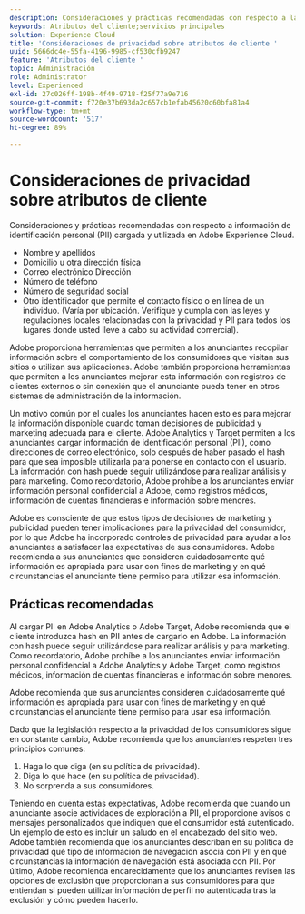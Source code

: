 ```yaml
---
description: Consideraciones y prácticas recomendadas con respecto a la información de identificación personal (PII) cargada y utilizada en Adobe Experience Cloud.
keywords: Atributos del cliente;servicios principales
solution: Experience Cloud
title: 'Consideraciones de privacidad sobre atributos de cliente '
uuid: 5666dc4e-55fa-4196-9985-cf530cfb9247
feature: 'Atributos del cliente '
topic: Administración
role: Administrator
level: Experienced
exl-id: 27c026ff-198b-4f49-9718-f25f77a9e716
source-git-commit: f720e37b693da2c657cb1efab45620c60bfa81a4
workflow-type: tm+mt
source-wordcount: '517'
ht-degree: 89%

---
```


# Consideraciones de privacidad sobre atributos de cliente

Consideraciones y prácticas recomendadas con respecto a información de identificación personal (PII) cargada y utilizada en Adobe Experience Cloud.

* Nombre y apellidos
* Domicilio u otra dirección física
* Correo electrónico Dirección
* Número de teléfono
* Número de seguridad social
* Otro identificador que permite el contacto físico o en línea de un individuo. (Varía por ubicación. Verifique y cumpla con las leyes y regulaciones locales relacionadas con la privacidad y PII para todos los lugares donde usted lleve a cabo su actividad comercial).

Adobe proporciona herramientas que permiten a los anunciantes recopilar información sobre el comportamiento de los consumidores que visitan sus sitios o utilizan sus aplicaciones. Adobe también proporciona herramientas que permiten a los anunciantes mejorar esta información con registros de clientes externos o sin conexión que el anunciante pueda tener en otros sistemas de administración de la información.

Un motivo común por el cuales los anunciantes hacen esto es para mejorar la información disponible cuando toman decisiones de publicidad y marketing adecuada para el cliente. Adobe Analytics y Target permiten a los anunciantes cargar información de identificación personal (PII), como direcciones de correo electrónico, solo después de haber pasado el hash para que sea imposible utilizarla para ponerse en contacto con el usuario. La información con hash puede seguir utilizándose para realizar análisis y para marketing. Como recordatorio, Adobe prohíbe a los anunciantes enviar información personal confidencial a Adobe, como registros médicos, información de cuentas financieras e información sobre menores.

Adobe es consciente de que estos tipos de decisiones de marketing y publicidad pueden tener implicaciones para la privacidad del consumidor, por lo que Adobe ha incorporado controles de privacidad para ayudar a los anunciantes a satisfacer las expectativas de sus consumidores. Adobe recomienda a sus anunciantes que consideren cuidadosamente qué información es apropiada para usar con fines de marketing y en qué circunstancias el anunciante tiene permiso para utilizar esa información.

## Prácticas recomendadas

Al cargar PII en Adobe Analytics o Adobe Target, Adobe recomienda que el cliente introduzca hash en PII antes de cargarlo en Adobe. La información con hash puede seguir utilizándose para realizar análisis y para marketing. Como recordatorio, Adobe prohíbe a los anunciantes enviar información personal confidencial a Adobe Analytics y Adobe Target, como registros médicos, información de cuentas financieras e información sobre menores.

Adobe recomienda que sus anunciantes consideren cuidadosamente qué información es apropiada para usar con fines de marketing y en qué circunstancias el anunciante tiene permiso para usar esa información.

Dado que la legislación respecto a la privacidad de los consumidores sigue en constante cambio, Adobe recomienda que los anunciantes respeten tres principios comunes:

1. Haga lo que diga (en su política de privacidad).
1. Diga lo que hace (en su política de privacidad).
1. No sorprenda a sus consumidores.

Teniendo en cuenta estas expectativas, Adobe recomienda que cuando un anunciante asocie actividades de exploración a PII, el proporcione avisos o mensajes personalizados que indiquen que el consumidor está autenticado. Un ejemplo de esto es incluir un saludo en el encabezado del sitio web. Adobe también recomienda que los anunciantes describan en su política de privacidad qué tipo de información de navegación asocia con PII y en qué circunstancias la información de navegación está asociada con PII. Por último, Adobe recomienda encarecidamente que los anunciantes revisen las opciones de exclusión que proporcionan a sus consumidores para que entiendan si pueden utilizar información de perfil no autenticada tras la exclusión y cómo pueden hacerlo.
